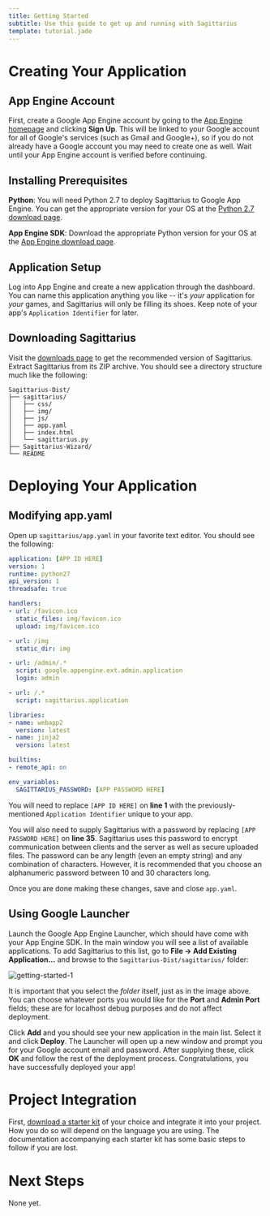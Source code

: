 ```yaml
---
title: Getting Started
subtitle: Use this guide to get up and running with Sagittarius
template: tutorial.jade
---
```


# Creating Your Application

## App Engine Account

First, create a Google App Engine account by going to the [App Engine homepage](https://developers.google.com/appengine/) and clicking **Sign Up**. This will be linked to your Google account for all of Google's services (such as Gmail and Google+), so if you do not already have a Google account you may need to create one as well. Wait until your App Engine account is verified before continuing.

## Installing Prerequisites

**Python**: You will need Python 2.7 to deploy Sagittarius to Google App Engine. You can get the appropriate version for your OS at the [Python 2.7 download page](http://www.python.org/download/releases/2.7/).
					
**App Engine SDK**: Download the appropriate Python version for your OS at the [App Engine download page](https://developers.google.com/appengine/downloads#Google_App_Engine_SDK_for_Python).

## Application Setup

Log into App Engine and create a new application through the dashboard. You can name this application anything you like -- it's *your* application for *your* games, and Sagittarius will only be filling its shoes. Keep note of your app's `Application Identifier` for later.

## Downloading Sagittarius

Visit the [downloads page](../downloads) to get the recommended version of Sagittarius. Extract Sagittarius from its ZIP archive. You should see a directory structure much like the following:

```
Sagittarius-Dist/
├── sagittarius/
│   ├── css/
│   ├── img/
│   ├── js/
│   ├── app.yaml
│   ├── index.html
│   └── sagittarius.py
├── Sagittarius-Wizard/
└── README
```

# Deploying Your Application

## Modifying app.yaml

Open up `sagittarius/app.yaml` in your favorite text editor. You should see the following:

```yaml
application: [APP ID HERE]
version: 1
runtime: python27
api_version: 1
threadsafe: true

handlers:
- url: /favicon.ico
  static_files: img/favicon.ico
  upload: img/favicon.ico

- url: /img
  static_dir: img

- url: /admin/.*
  script: google.appengine.ext.admin.application
  login: admin

- url: /.*
  script: sagittarius.application

libraries:
- name: webapp2
  version: latest
- name: jinja2
  version: latest

builtins:
- remote_api: on

env_variables:
  SAGITTARIUS_PASSWORD: [APP PASSWORD HERE]
```

You will need to replace `[APP ID HERE]` on **line 1** with the previously-mentioned `Application Identifier` unique to your app.

You will also need to supply Sagittarius with a password by replacing `[APP PASSWORD HERE]` on **line 35**. Sagittarius uses this password to encrypt communication between clients and the server as well as secure uploaded files. The password can be any length (even an empty string) and any combination of characters. However, it is recommended that you choose an alphanumeric password between 10 and 30 characters long.

Once you are done making these changes, save and close `app.yaml`.

## Using Google Launcher

Launch the Google App Engine Launcher, which should have come with your App Engine SDK. In the main window you will see a list of available applications. To add Sagittarius to this list, go to **File &rarr; Add Existing Application...** and browse to the `Sagittarius-Dist/sagittarius/` folder:

![getting-started-1](../img/getting-started-1.jpg)

It is important that you select the *folder* itself, just as in the image above. You can choose whatever ports you would like for the **Port** and **Admin Port** fields; these are for localhost debug purposes and do not affect deployment.

Click **Add** and you should see your new application in the main list. Select it and click **Deploy**. The Launcher will open up a new window and prompt you for your Google account email and password. After supplying these, click **OK** and follow the rest of the deployment process. Congratulations, you have successfully deployed your app!

# Project Integration

First, [download a starter kit](../starter-kits) of your choice and integrate it into your project. How you do so will depend on the language you are using. The documentation accompanying each starter kit has some basic steps to follow if you are lost.

# Next Steps

None yet.
